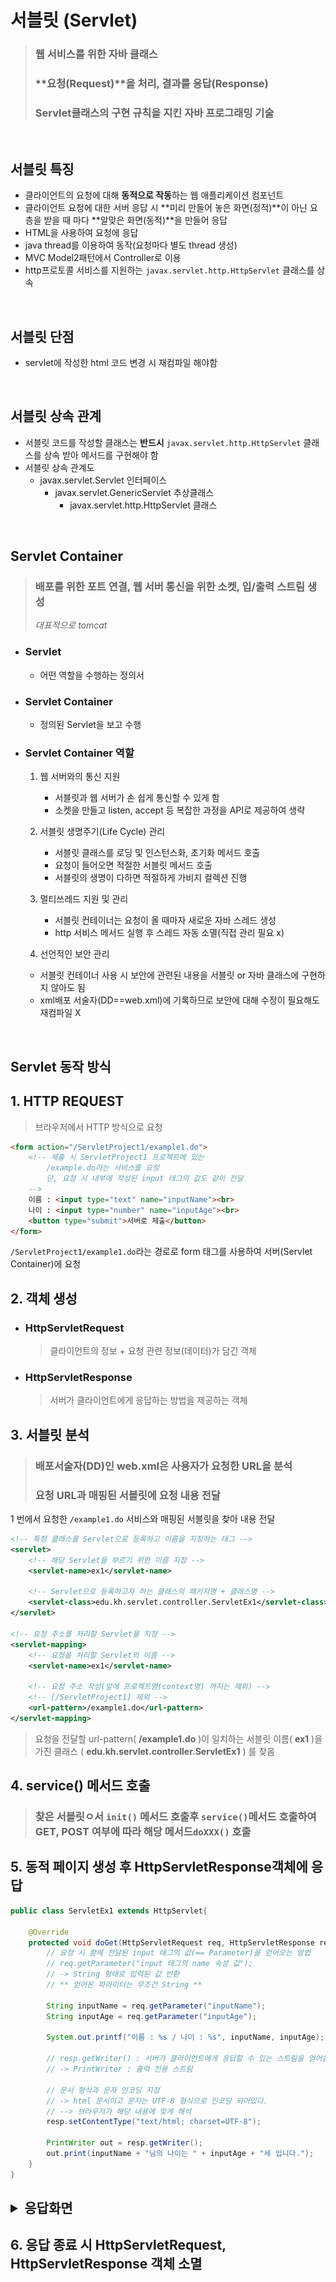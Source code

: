 # 서블릿 (Servlet)
> ### 웹 서비스를 위한 자바 클래스
> ### **요청(Request)**을 처리, 결과를 **응답(Response)**
> ### Servlet클래스의 구현 규칙을 지킨 자바 프로그래밍 기술

<br>

## 서블릿 특징
- 클라이언트의 요청에 대해 **동적으로 작동**하는 웹 애플리케이션 컴포넌트
- 클라이언트 요청에 대한 서버 응답 시 **미리 만들어 놓은 화면(정적)**이 아닌 요층을 받을 때 마다 **알맞은 화면(동적)**을 만들어 응답
- HTML을 사용하여 요청에 응답
- java thread를 이용하여 동작(요청마다 별도 thread 생성)
- MVC Model2패턴에서 Controller로 이용
- http프로토콜 서비스를 지원하는 `javax.servlet.http.HttpServlet` 클래스를 상속

<br>

## 서블릿 단점 
- servlet에 작성한 html 코드 변경 시 재컴파일 해야함

<br>

## 서블릿 상속 관계
- 서블릿 코드를 작성할 클래스는 **반드시** `javax.servlet.http.HttpServlet` 클래스를 상속 받아 메서드를 구현해야 함
- 서블릿 상속 관계도
  - javax.servlet.Servlet 인터페이스
    - javax.servlet.GenericServlet 추상클래스
      - javax.servlet.http.HttpServlet 클래스

<br>


## Servlet Container
> ### 배포를 위한 포트 연결, 웹 서버 통신을 위한 소켓, 입/출력 스트림 생성
> *대표적으로 tomcat*
- ### Servlet
  - 어떤 역할을 수행하는 정의서
- ### Servlet Container
  - 정의된 Servlet을 보고 수행

- ### Servlet Container 역할
    1. 웹 서버와의 통신 지원
        - 서블릿과 웹 서버가 손 쉽게 통신할 수 있게 함
        - 소켓을 만들고 listen, accept 등 복잡한 과정을 API로 제공하여 생략

    2. 서블릿 생명주기(Life Cycle) 관리
        - 서블릿 클래스를 로딩 및 인스턴스화, 초기화 메서드 호출
        - 요청이 들어오면 적절한 서블릿 메서드 호출
        - 서블릿의 생명이 다하면 적절하게 가비지 컬렉션 진행

    3. 멀티쓰레드 지원 및 관리
        - 서블릿 컨테이너는 요청이 올 때마자 새로운 자바 스레드 생성
        - http 서비스 메서드 실행 후 스레드 자동 소멸(직접 관리 필요 x)

    4. 선언적인 보안 관리
     - 서블릿 컨테이너 사용 시 보안에 관련된 내용을 서블릿 or 자바 클래스에 구현하지 않아도 됨
     - xml배포 서술자(DD==web.xml)에 기록하므로 보안에 대해 수정이 필요해도 재컴파일 X

<br>

## Servlet 동작 방식

## 1. HTTP REQUEST
> 브라우저에서 HTTP 방식으로 요청
```html
<form action="/ServletProject1/example1.do">
    <!-- 제출 시 ServletProject1 프로젝트에 있는 
        /example.do라는 서비스를 요청
        단, 요청 시 내부에 작성된 input 태그의 값도 같이 전달
    -->
    이름 : <input type="text" name="inputName"><br>
    나이 : <input type="number" name="inputAge"><br>
    <button type="submit">서버로 제출</button>
</form>
```
`/ServletProject1/example1.do`라는 경로로 form 태그를 사용하여 서버(Servlet Container)에 요청

## 2. 객체 생성
- ### HttpServletRequest
    > 클라이언트의 정보 + 요청 관련 정보(데이터)가 담긴 객체

- ### HttpServletResponse
    > 서버가 클라이언트에게 응답하는 방법을 제공하는 객체

## 3. 서블릿 분석
> ### 배포서술자(DD)인 web.xml은 사용자가 요청한 URL을 분석
> ### 요청 URL과 매핑된 서블릿에 요청 내용 전달
1 번에서 요청한 `/example1.do` 서비스와 매핑된 서블릿을 찾아 내용 전달
```xml
<!-- 특정 클래스를 Servlet으로 등록하고 이름을 지정하는 태그 -->
<servlet>
    <!-- 해당 Servlet을 부르기 위한 이름 지정 -->
    <servlet-name>ex1</servlet-name>
    
    <!-- Servlet으로 등록하고자 하는 클래스의 패키지명 + 클래스명 -->
    <servlet-class>edu.kh.servlet.controller.ServletEx1</servlet-class>
</servlet>

<!-- 요청 주소를 처리할 Servlet을 지정 -->
<servlet-mapping>
    <!-- 요청을 처리할 Servlet의 이름 -->
    <servlet-name>ex1</servlet-name>
    
    <!-- 요청 주소 작성(앞에 프로젝트명(context명) 까지는 제외) -->
    <!-- [/ServletProject1] 제외 -->
    <url-pattern>/example1.do</url-pattern>
</servlet-mapping>
```
> 요청을 전달할 url-pattern( **/example1.do** )이 일치하는 서블릿 이름( **ex1** )을 가진 클래스 ( **edu.kh.servlet.controller.ServletEx1** ) 를 찾음

## 4. service() 메서드 호출
> ### 찾은 서블릿ㅇ서 `init()` 메서드 호출후 `service()`메서드 호출하여 GET, POST 여부에 따라 해당 메서드`doXXX()` 호출

## 5. 동적 페이지 생성 후 HttpServletResponse객체에 응답
```Java
public class ServletEx1 extends HttpServlet{
	
	@Override
	protected void doGet(HttpServletRequest req, HttpServletResponse resp) throws ServletException, IOException {		
		// 요청 시 함께 전달된 input 태그의 값(== Parameter)을 얻어오는 방법
		// req.getParameter("input 태그의 name 속성 값");
		// -> String 형태로 입력된 값 반환
		// ** 얻어온 파라미터는 무조건 String **
		
		String inputName = req.getParameter("inputName");
		String inputAge = req.getParameter("inputAge");
		
		System.out.printf("이름 : %s / 나이 : %s", inputName, inputAge);
		
		// resp.getWriter() : 서버가 클라이언트에게 응답할 수 있는 스트림을 얻어옴
		// -> PrintWriter : 출력 전용 스트림
		
		// 문서 형식과 문자 인코딩 지정
		// -> html 문서이고 문자는 UTF-8 형식으로 인코딩 되어있다.
		// --> 브라우저가 해당 내용에 맞게 해석
		resp.setContentType("text/html; charset=UTF-8");
		
		PrintWriter out = resp.getWriter();
		out.print(inputName + "님의 나이는 " + inputAge + "세 입니다.");
	}
}
```
<h2><details>
<summary>응답화면</summary>

![display : block 예시](images/getpost/response.png)
</details></h2>

## 6. 응답 종료 시 HttpServletRequest, HttpServletResponse 객체 소멸


